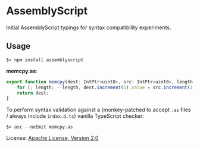 AssemblyScript
==============

Initial AssemblyScript typings for syntax compatibility experiments.

Usage
-----

```
$> npm install assemblyscript
```

**memcpy.as**:

```ts
export function memcpy(dest: IntPtr<uint8>, src: IntPtr<uint8>, length: intptr): IntPtr<uint8> {
    for (; length; --length, dest.increment(1).value = src.increment(1).value);
    return dest;
}
```

To perform syntax validation against a (monkey-patched to accept `.as` files / always include `index.d.ts`) vanilla TypeScript checker:

```
$> asc --noEmit memcpy.as
```

License: [Apache License, Version 2.0](https://opensource.org/licenses/Apache-2.0)
